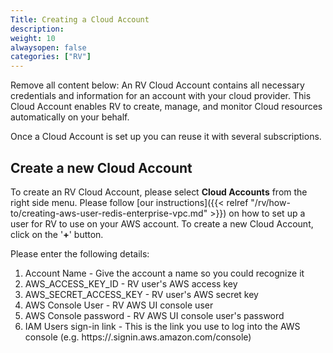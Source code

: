 ```yaml
---
Title: Creating a Cloud Account
description: 
weight: 10
alwaysopen: false
categories: ["RV"]
---
```


Remove all content below:
An RV Cloud Account contains all necessary credentials and information
for an account with your cloud provider. This Cloud Account enables RV
to create, manage, and monitor Cloud resources automatically on your
behalf.

Once a Cloud Account is set up you can reuse it with several
subscriptions.

## Create a new Cloud Account

To create an RV Cloud Account, please select **Cloud Accounts** from the
right side menu. Please follow [our
instructions]({{< relref "/rv/how-to/creating-aws-user-redis-enterprise-vpc.md" >}})
on how to set up a user for RV to use on your AWS account.
To create a new Cloud Account, click on the '**+**' button.

Please enter the following details:

1. Account Name - Give the account a name so you could recognize it
1. AWS_ACCESS_KEY_ID - RV user's AWS access key
1. AWS_SECRET_ACCESS_KEY - RV user's AWS secret key
1. AWS Console User - RV AWS UI console user
1. AWS Console password - RV AWS UI console user's password
1. IAM Users sign-in link - This is the link you use to log into the
    AWS console (e.g.
    https://<YOUR-ACCOUNT-ID-WITHOUT-HYPHENS>.signin.aws.amazon.com/console)
